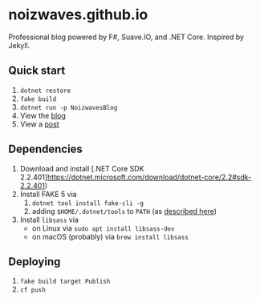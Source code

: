 # noizwaves.github.io

Professional blog powered by F#, Suave.IO, and .NET Core. Inspired by Jekyll.

## Quick start

1.  `dotnet restore`
1.  `fake build`
1.  `dotnet run -p NoizwavesBlog`
1.  View the [blog](http://localhost:8080)
1.  View a [post](http://localhost:8080/2018/12/10/hello-fsharp-world)

## Dependencies

1.  Download and install [.NET Core SDK 2.2.401]https://dotnet.microsoft.com/download/dotnet-core/2.2#sdk-2.2.401)
1.  Install FAKE 5 via
    1.  `dotnet tool install fake-cli -g`
    1.  adding `$HOME/.dotnet/tools` to `PATH` (as [described here](https://github.com/dotnet/docs/blob/master/docs/core/tools/global-tools.md#install-a-global-tool))
1.  Install `libsass` via
    -   on Linux via `sudo apt install libsass-dev`
    -   on macOS (probably) via `brew install libsass`

## Deploying

1.  `fake build target Publish`
1.  `cf push`
